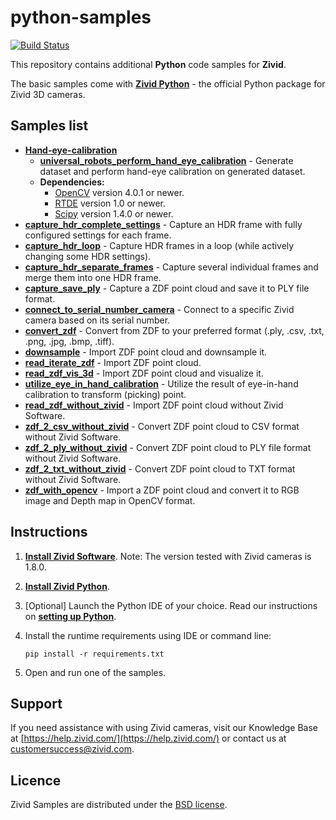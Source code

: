 # python-samples

[![Build Status][ci-badge]][ci-url]

This repository contains additional **Python** code samples for **Zivid**.

The basic samples come with [**Zivid Python**](https://github.com/zivid/zivid-python) - the official Python package for Zivid 3D cameras.

## Samples list
- [**Hand-eye-calibration**](https://github.com/zivid/python-samples/tree/full-hand-eye-sample/hand-eye-calibration)
	- [**universal_robots_perform_hand_eye_calibration**](https://github.com/zivid/python-samples/blob/full-hand-eye-sample/hand-eye-calibration/universal_robots_perform_hand_eye_calibration.py) - Generate dataset and perform hand-eye calibration on generated dataset. 
	- **Dependencies:**
		- [OpenCV](https://opencv.org/) version 4.0.1 or newer.
		- [RTDE](https://www.universal-robots.com/how-tos-and-faqs/how-to/ur-how-tos/real-time-data-exchange-rtde-guide-22229/) version 1.0 or newer.
		- [Scipy](https://www.scipy.org/) version 1.4.0 or newer.
- [**capture_hdr_complete_settings**](https://github.com/zivid/python-samples/blob/master/capture_hdr_complete_settings.py) - Capture an HDR frame with fully configured settings for each frame.
- [**capture_hdr_loop**](https://github.com/zivid/python-samples/blob/master/capture_hdr_loop.py) - Capture HDR frames in a loop (while actively changing some HDR settings).
- [**capture_hdr_separate_frames**](https://github.com/zivid/python-samples/blob/master/capture_hdr_separate_frames.py) - Capture several individual frames and merge them into one HDR frame.
- [**capture_save_ply**](https://github.com/zivid/python-samples/blob/master/capture_save_ply.py) - Capture a ZDF point cloud and save it to PLY file format.
- [**connect_to_serial_number_camera**](https://github.com/zivid/python-samples/blob/master/connect_to_serial_number_camera.py) - Connect to a specific Zivid camera based on its serial number.
- [**convert_zdf**](https://github.com/zivid/python-samples/blob/master/convert_zdf.py) - Convert from ZDF to your preferred format (.ply, .csv, .txt, .png, .jpg, .bmp, .tiff).
- [**downsample**](https://github.com/zivid/python-samples/blob/master/downsample.py) - Import ZDF point cloud and downsample it.
- [**read_iterate_zdf**](https://github.com/zivid/python-samples/blob/master/read_iterate_zdf.py) - Import ZDF point cloud.
- [**read_zdf_vis_3d**](https://github.com/zivid/python-samples/blob/master/read_zdf_vis_3d.py) - Import ZDF point cloud and visualize it.
- [**utilize_eye_in_hand_calibration**](https://github.com/zivid/python-samples/blob/master/utilize_eye_in_hand_calibration.py) - Utilize the result of eye-in-hand calibration to transform (picking) point.
- [**read_zdf_without_zivid**](https://github.com/zivid/python-samples/blob/master/read_zdf_without_zivid.py) - Import ZDF point cloud without Zivid Software.
- [**zdf_2_csv_without_zivid**](https://github.com/zivid/python-samples/blob/master/zdf_2_csv_without_zivid.py) - Convert ZDF point cloud to CSV format without Zivid Software.
- [**zdf_2_ply_without_zivid**](https://github.com/zivid/python-samples/blob/master/zdf_2_ply_without_zivid.py) - Convert ZDF point cloud to PLY file format without Zivid Software.
- [**zdf_2_txt_without_zivid**](https://github.com/zivid/python-samples/blob/master/zdf_2_txt_without_zivid.py) - Convert ZDF point cloud to TXT format without Zivid Software.
- [**zdf_with_opencv**](https://github.com/zivid/python-samples/blob/master/zdf_2_opencv.py) - Import a ZDF point cloud and convert it to RGB image and Depth map in OpenCV format.

## Instructions

1. [**Install Zivid Software**](https://www.zivid.com/downloads).
Note: The version tested with Zivid cameras is 1.8.0.

2. [**Install Zivid Python**](https://github.com/zivid/zivid-python).

3. [Optional] Launch the Python IDE of your choice. Read our instructions on [**setting up Python**](https://zivid.atlassian.net/wiki/spaces/ZividKB/pages/427556/Setting+up+Python).

4. Install the runtime requirements using IDE or command line:

       pip install -r requirements.txt

5. Open and run one of the samples.

## Support
If you need assistance with using Zivid cameras, visit our Knowledge Base at [https://help.zivid.com/](https://help.zivid.com/) or contact us at [customersuccess@zivid.com](mailto:customersuccess@zivid.com).

## Licence
Zivid Samples are distributed under the [BSD license](https://github.com/zivid/python-samples/blob/master/LICENSE).

[ci-badge]: https://img.shields.io/azure-devops/build/zivid-devops/376f5fda-ba80-4d6c-aaaa-cbcd5e0ad6c0/2/master.svg
[ci-url]: https://dev.azure.com/zivid-devops/python-samples/_build/latest?definitionId=2&branchName=master

